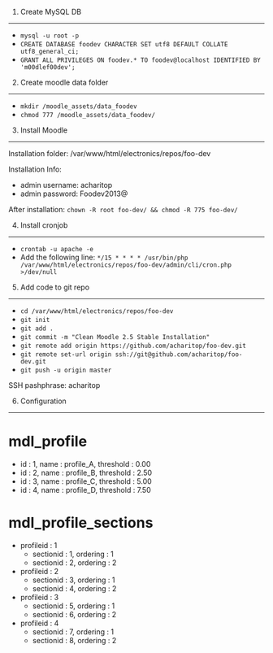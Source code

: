 1) Create MySQL DB
------------------
*  `mysql -u root -p`
*  `CREATE DATABASE foodev CHARACTER SET utf8 DEFAULT COLLATE utf8_general_ci;`
*  `GRANT ALL PRIVILEGES ON foodev.* TO foodev@localhost IDENTIFIED BY 'm00dlef00dev';`

2) Create moodle data folder
----------------------------
*  `mkdir /moodle_assets/data_foodev`
*  `chmod 777 /moodle_assets/data_foodev/`

3) Install Moodle
-----------------
Installation folder: /var/www/html/electronics/repos/foo-dev

Installation Info:
*  admin username: acharitop
*  admin password: Foodev2013@

After installation: 
`chown -R root foo-dev/ && chmod -R 775 foo-dev/`

4) Install cronjob
------------------
*  `crontab -u apache -e`
*  Add the following line: `*/15 * * * * /usr/bin/php  /var/www/html/electronics/repos/foo-dev/admin/cli/cron.php >/dev/null`

5) Add code to git repo
-----------------------
*  `cd /var/www/html/electronics/repos/foo-dev`
*  `git init`
*  `git add .`
*  `git commit -m "Clean Moodle 2.5 Stable Installation"`
*  `git remote add origin https://github.com/acharitop/foo-dev.git`
*  `git remote set-url origin ssh://git@github.com/acharitop/foo-dev.git`
*  `git push -u origin master`

SSH pashphrase: acharitop

6) Configuration
----------------

# mdl_profile
* id : 1, name : profile_A, threshold : 0.00
* id : 2, name : profile_B, threshold : 2.50
* id : 3, name : profile_C, threshold : 5.00
* id : 4, name : profile_D, threshold : 7.50

# mdl_profile_sections
* profileid : 1
	* sectionid : 1, ordering : 1
	* sectionid : 2, ordering : 2
* profileid : 2
	* sectionid : 3, ordering : 1
	* sectionid : 4, ordering : 2
* profileid : 3
	* sectionid : 5, ordering : 1
	* sectionid : 6, ordering : 2
* profileid : 4
	* sectionid : 7, ordering : 1
	* sectionid : 8, ordering : 2
